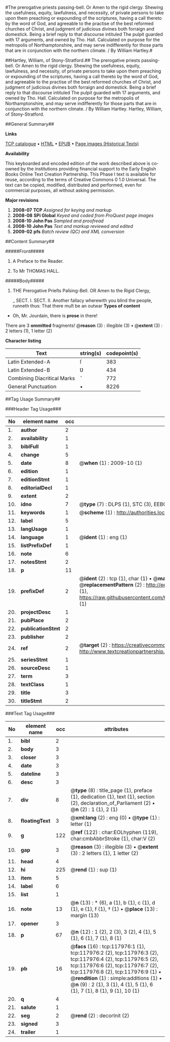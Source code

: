 #The prerogative priests passing-bell. Or Amen to the rigid clergy. Shewing the usefulness, equity, lawfulness, and necessity, of private persons to take upon them preaching or expounding of the scriptures, having a call thereto by the word of God, and agreeable to the practise of the best reformed churches of Christ, and judgment of judicious divines both forraign and domestick. Being a brief reply to that discourse intituled The pulpit guarded with 17 arguments, and owned by Tho. Hall. Calculated on purpose for the metropolis of Northamptonshire, and may serve indifferently for those parts that are in conjunction with the northern climate. / By William Hartley.#

##Hartley, William, of Stony-Stratford.##
The prerogative priests passing-bell. Or Amen to the rigid clergy. Shewing the usefulness, equity, lawfulness, and necessity, of private persons to take upon them preaching or expounding of the scriptures, having a call thereto by the word of God, and agreeable to the practise of the best reformed churches of Christ, and judgment of judicious divines both forraign and domestick. Being a brief reply to that discourse intituled The pulpit guarded with 17 arguments, and owned by Tho. Hall. Calculated on purpose for the metropolis of Northamptonshire, and may serve indifferently for those parts that are in conjunction with the northern climate. / By William Hartley.
Hartley, William, of Stony-Stratford.

##General Summary##

**Links**

[TCP catalogue](http://www.ota.ox.ac.uk/tcp/)  • 
[HTML](http://tei.it.ox.ac.uk/tcp/Texts-HTML/free/A87/A87180.html)  • 
[EPUB](http://tei.it.ox.ac.uk/tcp/Texts-EPUB/free/A87/A87180.epub) • 
[Page images (Historical Texts)](https://data.historicaltexts.jisc.ac.uk/view?pubId=eebo-99865727e&pageId=eebo-99865727e-117976-1)

**Availability**

This keyboarded and encoded edition of the
	       work described above is co-owned by the institutions
	       providing financial support to the Early English Books
	       Online Text Creation Partnership. This Phase I text is
	       available for reuse, according to the terms of Creative
	       Commons 0 1.0 Universal. The text can be copied,
	       modified, distributed and performed, even for
	       commercial purposes, all without asking permission.

**Major revisions**

1. __2008-07__ __TCP__ *Assigned for keying and markup*
1. __2008-08__ __SPi Global__ *Keyed and coded from ProQuest page images*
1. __2008-10__ __John Pas__ *Sampled and proofread*
1. __2008-10__ __John Pas__ *Text and markup reviewed and edited*
1. __2009-02__ __pfs__ *Batch review (QC) and XML conversion*

##Content Summary##

#####Front#####

1. A Preface to the Reader.

1. To Mr THOMAS HALL.

#####Body#####

1. THE Prerogative Prieſts Paſsing-Bell. OR Amen to the Rigid Clergy,

    _ SECT. I.
SECT. II. Another fallacy wherewith you blind the people, runneth thus: That there muſt be an outwar
**Types of content**

  * Oh, Mr. Jourdain, there is **prose** in there!

There are 3 **ommitted** fragments! 
 @__reason__ (3) : illegible (3)  •  @__extent__ (3) : 2 letters (1), 1 letter (2)

**Character listing**


|Text|string(s)|codepoint(s)|
|---|---|---|
|Latin Extended-A|ſ|383|
|Latin Extended-B|Ʋ|434|
|Combining             Diacritical Marks|̄|772|
|General Punctuation|•|8226|

##Tag Usage Summary##

###Header Tag Usage###

|No|element name|occ|attributes|
|---|---|---|---|
|1.|__author__|2||
|2.|__availability__|1||
|3.|__biblFull__|1||
|4.|__change__|5||
|5.|__date__|8| @__when__ (1) : 2009-10 (1)|
|6.|__edition__|1||
|7.|__editionStmt__|1||
|8.|__editorialDecl__|1||
|9.|__extent__|2||
|10.|__idno__|7| @__type__ (7) : DLPS (1), STC (3), EEBO-CITATION (1), PROQUEST (1), VID (1)|
|11.|__keywords__|1| @__scheme__ (1) : http://authorities.loc.gov/ (1)|
|12.|__label__|5||
|13.|__langUsage__|1||
|14.|__language__|1| @__ident__ (1) : eng (1)|
|15.|__listPrefixDef__|1||
|16.|__note__|6||
|17.|__notesStmt__|2||
|18.|__p__|11||
|19.|__prefixDef__|2| @__ident__ (2) : tcp (1), char (1)  •  @__matchPattern__ (2) : ([0-9\-]+):([0-9IVX]+) (1), (.+) (1)  •  @__replacementPattern__ (2) : http://eebo.chadwyck.com/downloadtiff?vid=$1&page=$2 (1), https://raw.githubusercontent.com/textcreationpartnership/Texts/master/tcpchars.xml#$1 (1)|
|20.|__projectDesc__|1||
|21.|__pubPlace__|2||
|22.|__publicationStmt__|2||
|23.|__publisher__|2||
|24.|__ref__|2| @__target__ (2) : https://creativecommons.org/publicdomain/zero/1.0/ (1), http://www.textcreationpartnership.org/docs/. (1)|
|25.|__seriesStmt__|1||
|26.|__sourceDesc__|1||
|27.|__term__|3||
|28.|__textClass__|1||
|29.|__title__|3||
|30.|__titleStmt__|2||


###Text Tag Usage###

|No|element name|occ|attributes|
|---|---|---|---|
|1.|__bibl__|2||
|2.|__body__|3||
|3.|__closer__|3||
|4.|__date__|3||
|5.|__dateline__|3||
|6.|__desc__|3||
|7.|__div__|8| @__type__ (8) : title_page (1), preface (1), dedication (1), text (1), section (2), declaration_of_Parliament (2)  •  @__n__ (2) : 1 (1), 2 (1)|
|8.|__floatingText__|3| @__xml:lang__ (2) : eng (0)  •  @__type__ (1) : letter (1)|
|9.|__g__|122| @__ref__ (122) : char:EOLhyphen (119), char:cmbAbbrStroke (1), char:V (2)|
|10.|__gap__|3| @__reason__ (3) : illegible (3)  •  @__extent__ (3) : 2 letters (1), 1 letter (2)|
|11.|__head__|4||
|12.|__hi__|225| @__rend__ (1) : sup (1)|
|13.|__item__|5||
|14.|__label__|6||
|15.|__list__|1||
|16.|__note__|13| @__n__ (13) : * (6), a (1), b (1), c (1), d (1), e (1), f (1), † (1)  •  @__place__ (13) : margin (13)|
|17.|__opener__|3||
|18.|__p__|67| @__n__ (12) : 1 (2), 2 (3), 3 (2), 4 (1), 5 (1), 6 (1), 7 (1), 8 (1)|
|19.|__pb__|16| @__facs__ (16) : tcp:117976:1 (1), tcp:117976:2 (2), tcp:117976:3 (2), tcp:117976:4 (2), tcp:117976:5 (2), tcp:117976:6 (2), tcp:117976:7 (2), tcp:117976:8 (2), tcp:117976:9 (1)  •  @__rendition__ (1) : simple:additions (1)  •  @__n__ (9) : 2 (1), 3 (1), 4 (1), 5 (1), 6 (1), 7 (1), 8 (1), 9 (1), 10 (1)|
|20.|__q__|4||
|21.|__salute__|1||
|22.|__seg__|2| @__rend__ (2) : decorInit (2)|
|23.|__signed__|3||
|24.|__trailer__|1||

